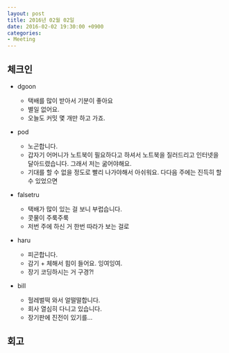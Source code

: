 ```yaml
---
layout: post
title: 2016년 02월 02일
date: 2016-02-02 19:30:00 +0900
categories:
- Meeting
---
```


## 체크인

* dgoon
  * 택배를 많이 받아서 기분이 좋아요
  * 별일 없어요.
  * 오늘도 커밋 몇 개만 하고 가죠.

* pod
  * 노곤합니다.
  * 갑자기 어머니가 노트북이 필요하다고 하셔서 노트북을 질러드리고 인터넷을 달아드렸습니다. 그래서 저는 굶어야해요.
  * 기대를 할 수 없을 정도로 빨리 나가야해서 아쉬워요. 다다음 주에는 진득히 할 수 있었으면

* falsetru
  * 택배가 많이 있는 걸 보니 부럽습니다.
  * 콧물이 주룩주룩
  * 저번 주에 하신 거 한번 따라가 보는 걸로

* haru
  * 피곤합니다.
  * 감기 + 체해서 힘이 들어요. 잉여잉여.
  * 장기 코딩하시는 거 구경?!

* bill
  * 헐레벌떡 와서 얼떨떨합니다.
  * 회사 열심히 다니고 있습니다.
  * 장기판에 진전이 있기를...

## 회고


